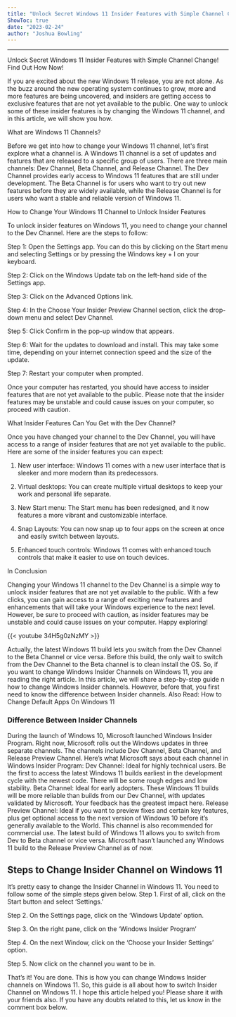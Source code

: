 ```yaml
---
title: "Unlock Secret Windows 11 Insider Features with Simple Channel Change! Find Out How Now!"
ShowToc: true 
date: "2023-02-24"
author: "Joshua Bowling"
---
```

*****
Unlock Secret Windows 11 Insider Features with Simple Channel Change! Find Out How Now!

If you are excited about the new Windows 11 release, you are not alone. As the buzz around the new operating system continues to grow, more and more features are being uncovered, and insiders are getting access to exclusive features that are not yet available to the public. One way to unlock some of these insider features is by changing the Windows 11 channel, and in this article, we will show you how.

What are Windows 11 Channels?

Before we get into how to change your Windows 11 channel, let's first explore what a channel is. A Windows 11 channel is a set of updates and features that are released to a specific group of users. There are three main channels: Dev Channel, Beta Channel, and Release Channel. The Dev Channel provides early access to Windows 11 features that are still under development. The Beta Channel is for users who want to try out new features before they are widely available, while the Release Channel is for users who want a stable and reliable version of Windows 11.

How to Change Your Windows 11 Channel to Unlock Insider Features

To unlock insider features on Windows 11, you need to change your channel to the Dev Channel. Here are the steps to follow:

Step 1: Open the Settings app. You can do this by clicking on the Start menu and selecting Settings or by pressing the Windows key + I on your keyboard.

Step 2: Click on the Windows Update tab on the left-hand side of the Settings app.

Step 3: Click on the Advanced Options link.

Step 4: In the Choose Your Insider Preview Channel section, click the drop-down menu and select Dev Channel.

Step 5: Click Confirm in the pop-up window that appears.

Step 6: Wait for the updates to download and install. This may take some time, depending on your internet connection speed and the size of the update.

Step 7: Restart your computer when prompted.

Once your computer has restarted, you should have access to insider features that are not yet available to the public. Please note that the insider features may be unstable and could cause issues on your computer, so proceed with caution.

What Insider Features Can You Get with the Dev Channel?

Once you have changed your channel to the Dev Channel, you will have access to a range of insider features that are not yet available to the public. Here are some of the insider features you can expect:

1. New user interface: Windows 11 comes with a new user interface that is sleeker and more modern than its predecessors.

2. Virtual desktops: You can create multiple virtual desktops to keep your work and personal life separate.

3. New Start menu: The Start menu has been redesigned, and it now features a more vibrant and customizable interface.

4. Snap Layouts: You can now snap up to four apps on the screen at once and easily switch between layouts.

5. Enhanced touch controls: Windows 11 comes with enhanced touch controls that make it easier to use on touch devices.

In Conclusion

Changing your Windows 11 channel to the Dev Channel is a simple way to unlock insider features that are not yet available to the public. With a few clicks, you can gain access to a range of exciting new features and enhancements that will take your Windows experience to the next level. However, be sure to proceed with caution, as insider features may be unstable and could cause issues on your computer. Happy exploring!

{{< youtube 34H5g0zNzMY >}} 



Actually, the latest Windows 11 build lets you switch from the Dev Channel to the Beta Channel or vice versa. Before this build, the only wait to switch from the Dev Channel to the Beta channel is to clean install the OS.
So, if you want to change Windows Insider Channels on Windows 11, you are reading the right article. In this article, we will share a step-by-step guide n how to change Windows Insider channels. However, before that, you first need to know the difference between Insider channels.
Also Read: How to Change Default Apps On Windows 11

 
### Difference Between Insider Channels


During the launch of Windows 10, Microsoft launched Windows Insider Program. Right now, Microsoft rolls out the Windows updates in three separate channels. The channels include Dev Channel, Beta Channel, and Release Preview Channel.
Here’s what Microsoft says about each channel in Windows Insider Program:
Dev Channel: Ideal for highly technical users. Be the first to access the latest Windows 11 builds earliest in the development cycle with the newest code. There will be some rough edges and low stability.
Beta Channel: Ideal for early adopters. These Windows 11 builds will be more reliable than builds from our Dev Channel, with updates validated by Microsoft. Your feedback has the greatest impact here.
Release Preview Channel: Ideal if you want to preview fixes and certain key features, plus get optional access to the next version of Windows 10 before it’s generally available to the World. This channel is also recommended for commercial use.
The latest build of Windows 11 allows you to switch from Dev to Beta channel or vice versa. Microsoft hasn’t launched any Windows 11 build to the Release Preview Channel as of now.

 
## Steps to Change Insider Channel on Windows 11


It’s pretty easy to change the Insider Channel in Windows 11. You need to follow some of the simple steps given below.
Step 1. First of all, click on the Start button and select ‘Settings.’

Step 2. On the Settings page, click on the ‘Windows Update’ option.

Step 3. On the right pane, click on the ‘Windows Insider Program’

Step 4. On the next Window, click on the ‘Choose your Insider Settings’ option.

Step 5. Now click on the channel you want to be in.

That’s it! You are done. This is how you can change Windows Insider channels on Windows 11.
So, this guide is all about how to switch Insider Channel on Windows 11. I hope this article helped you! Please share it with your friends also. If you have any doubts related to this, let us know in the comment box below.




